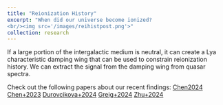 ```yaml
---
title: "Reionization History"
excerpt: "When did our universe become ionized?
<br/><img src='/images/reihistpost.png'>"
collection: research
---
```

If a large portion of the intergalactic medium is neutral, it can create a Lya characteristic damping wing that can be used to     constrain reionization history. We can extract the signal from the damping wing from quasar spectra.

Check out the following papers about our recent findings:
<a href="https://ui.adsabs.harvard.edu/abs/2024MNRAS.528L..33C/abstract">Chen2024</a>
<a href="https://ui.adsabs.harvard.edu/abs/2023arXiv231116238C/abstract">Chen+2023</a>
<a href="https://ui.adsabs.harvard.edu/abs/2024ApJ...969..162D/abstract">Durovcikova+2024</a>
<a href="https://ui.adsabs.harvard.edu/abs/2024MNRAS.530.3208G/abstract">Greig+2024</a>
<a href="https://ui.adsabs.harvard.edu/abs/2024MNRAS.533L..49Z/abstract">Zhu+2024</a>
